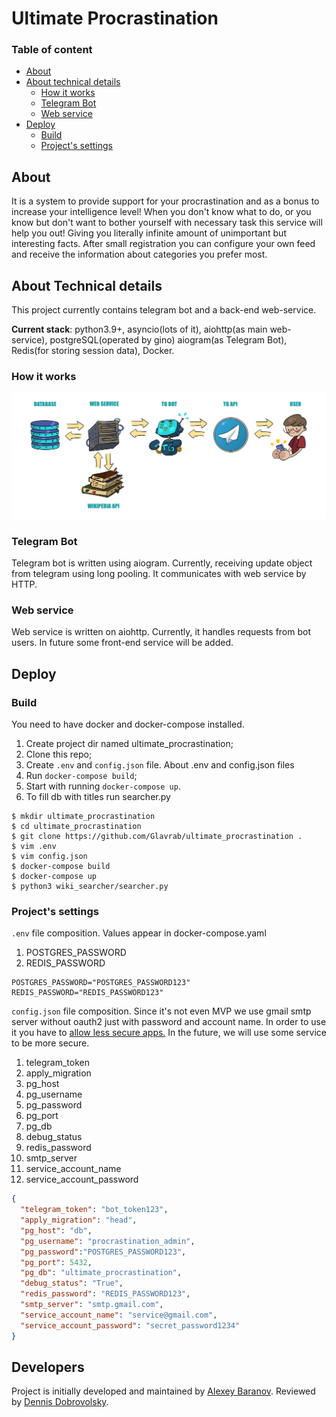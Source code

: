 # Ultimate Procrastination

### Table of content
* [About](#about)
* [About technical details](#about-technical-details)
    * [How it works](#how-it-works)
    * [Telegram Bot](#telegram-bot)
    * [Web service](#web-service)
* [Deploy](#deploy)
    * [Build](#build)
    * [Project's settings](#projects-settings)
    
## About

It is a system to provide support for your procrastination and as a bonus to increase your intelligence level!
When you don't know what to do, or you know but don't want to bother yourself with necessary task this service will help you out!
Giving you literally infinite amount of unimportant but interesting facts.
After small registration you can configure your own feed and receive the information about categories you prefer most.


## About Technical details

This project currently contains telegram bot and a back-end web-service.

**Current stack**: python3.9+, asyncio(lots of it), aiohttp(as main web-service), postgreSQL(operated by gino)
aiogram(as Telegram Bot), Redis(for storing session data), Docker.

### How it works

![Current scheme](https://github.com/Glavrab/ultimate_procrastination/blob/web_app%2Bbot/docs/working_scheme.png?raw=true)
### Telegram Bot

Telegram bot is written using aiogram. Currently, receiving update object from telegram using long pooling.
It communicates with web service by HTTP.

### Web service

Web service is written on aiohttp. 
Currently, it handles requests from bot users. In future some front-end service will be added.


## Deploy

### Build

You need to have docker and docker-compose installed.

1. Create project dir named ultimate_procrastination;
2. Clone this repo;
3. Create `.env` and `config.json` file. About .env and config.json files
4. Run `docker-compose build`;
5. Start with running `docker-compose up`.
6. To fill db with titles run searcher.py 

```shell script
$ mkdir ultimate_procrastination
$ cd ultimate_procrastination
$ git clone https://github.com/Glavrab/ultimate_procrastination .
$ vim .env
$ vim config.json
$ docker-compose build
$ docker-compose up
$ python3 wiki_searcher/searcher.py
```

### Project's settings
`.env` file composition. Values appear in docker-compose.yaml

1. POSTGRES_PASSWORD
2. REDIS_PASSWORD

```shell script
POSTGRES_PASSWORD="POSTGRES_PASSWORD123"
REDIS_PASSWORD="REDIS_PASSWORD123"
```

`config.json` file composition. Since it's not even MVP we use gmail smtp server without oauth2 just with password
and account name. In order to use it you have to [allow less secure apps.](https://myaccount.google.com/lesssecureapps)
In the future, we will use some service to be more secure.

1. telegram_token
2. apply_migration
3. pg_host
4. pg_username
5. pg_password
6. pg_port
7. pg_db
8. debug_status
9. redis_password
10. smtp_server
11. service_account_name
12. service_account_password

```json
{
  "telegram_token": "bot_token123",
  "apply_migration": "head",
  "pg_host": "db",
  "pg_username": "procrastination_admin",
  "pg_password":"POSTGRES_PASSWORD123",
  "pg_port": 5432,
  "pg_db": "ultimate_procrastination",
  "debug_status": "True",
  "redis_password": "REDIS_PASSWORD123",
  "smtp_server": "smtp.gmail.com",
  "service_account_name": "service@gmail.com",
  "service_account_password": "secret_password1234"
}
```
## Developers

Project is initially developed and maintained by [Alexey Baranov](https://github.com/Glavrab).
Reviewed by [Dennis Dobrovolsky](https://github.com/MrBanja).
